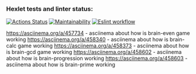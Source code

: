 ### Hexlet tests and linter status:
[![Actions Status](https://github.com/andymodd/frontend-project-lvl1/workflows/hexlet-check/badge.svg)](https://github.com/andymodd/frontend-project-lvl1/actions)
[![Maintainability](https://api.codeclimate.com/v1/badges/a99a88d28ad37a79dbf6/maintainability)](https://codeclimate.com/github/andymodd/frontend-project-lvl1/maintainability)
[![Eslint workflow](https://github.com/andymodd/frontend-project-lvl1/actions/workflows/test-eslint.yml/badge.svg)](https://github.com/andymodd/frontend-project-lvl1/actions)

https://asciinema.org/a/457734 - asciinema about how is brain-even game working
https://asciinema.org/a/458340 - asciinema about how is brain-calc game working
https://asciinema.org/a/458373 - asciinema about how is brain-gcd game working
https://asciinema.org/a/458602 - asciinema about how is brain-progression working
https://asciinema.org/a/458603 - asciinema about how is brain-prime working